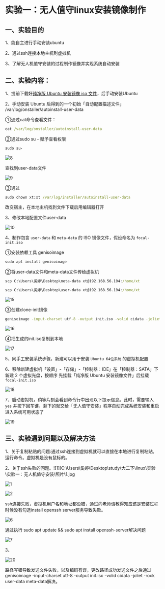 # 实验一：无人值守linux安装镜像制作

## 一、实验目的

1、能自主进行手动安装ubuntu

2、通过ssh连接本地主机到虚拟机

3、了解无人机值守安装的过程制作镜像并实现系统自动安装

## 二、实验内容：

1、提前下载好[纯净版 Ubuntu 安装镜像 iso 文件](https://releases.ubuntu.com/focal/ubuntu-20.04.2-live-server-amd64.iso)，后手动安装Ubuntu

2、手动安装 Ubuntu 后得到的一个初始「自动配置描述文件」 /var/log/onstaller/autoinstall-user-data

①通过cat命令查看文件：

```cmd
cat /var/log/onstaller/autoinstall-user-data 
```

②通过sudo su - 赋予查看权限

```cmd
sudo su-
```

![8](照片\8.jpg)

查找到user-data文件

![9](照片\9.jpg)

③通过

```cmd
sudo chown xt:xt /var/log/installer/autoinstall-user-data
```

改变宿主，在本地主机找到文件下载后用编辑器打开

3、修改本地配置文件user-data

![10](照片\10.jpg)

4、制作包含 `user-data` 和 `meta-data` 的 ISO 镜像文件，假设命名为 `focal-init.iso`

①安装依赖工具 genisoimage

```cmd
sudo apt install genisoimage
```

②将user-data文件和meta-data文件传给虚拟机

```cmd
scp C:\Users\奚婷\Desktop\meta-data xt@192.168.56.104:/home/xt

scp C:\Users\奚婷\Desktop\user-data xt@192.168.56.104:/home/xt
```

![15](照片\15.jpg)

③创建clone-init镜像

```cmd
genisoimage -input-charset utf-8 -output init.iso -volid cidata -joliet -rock user-data meta-data
```

![16](照片\16.jpg)

④把生成的init.iso复制到本地

![17](照片\17.jpg)

5、同手工安装系统步骤，新建可以用于安装 `Ubuntu 64位系统` 的虚拟机配置

6、移除新建虚拟机「设置」-「存储」-「控制器：IDE」在「控制器：SATA」下新建 2 个虚拟光盘，按顺序 先挂载「纯净版 Ubuntu 安装镜像文件」后挂载 `focal-init.iso`

![18](照片\18.jpg)

7、启动虚拟机，稍等片刻会看到命令行中出现以下提示信息。此时，需要输入 `yes` 并按下回车键，剩下的就交给「无人值守安装」程序自动完成系统安装和重启进入系统可用状态了

![19](照片\19.jpg)

## 三、实验遇到问题以及解决方法

1、关于复制粘贴的问题:通过ssh连接到虚拟机就可以直接在本地进行复制粘贴，运行命令。虚拟机是没有鼠标的。

2、关于ssh失败的问题。![1](C:\Users\奚婷\Desktop\study\大二下\linux\实验\实验一：无人机值守安装\照片\1.jpg

![1](照片\1.jpg)

![2](照片\2.jpg)

ssh连接失败，虚拟机用户名和地址都没错，通过向老师请教得知应该是安装过程时候没有勾选install openssh server服务导致失败。

![6](照片\6.png)

通过执行 sudo apt update && sudo apt install openssh-server解决问题

![7](照片\7.jpg)

3、

![20](照片\20.jpg)

路径写错导致发送文件失败，以及编码有误，更改路径成功发送文件之后通过genisoimage -input-charset utf-8 -output init.iso -volid cidata -joliet -rock user-data meta-data解决。
